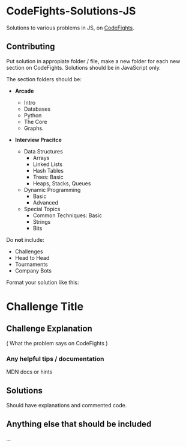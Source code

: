 # CodeFights-Solutions-JS
Solutions to various problems in JS, on [CodeFights](https://codefights.com/).

## Contributing
Put solution in appropiate folder / file, make a new folder for each new section on CodeFights. Solutions should be in JavaScript only.

The section folders should be:

- **Arcade**
  - Intro
  - Databases
  - Python
  - The Core
  - Graphs.

- **Interview Pracitce**
  - Data Structures
    - Arrays
    - Linked Lists
    - Hash Tables
    - Trees: Basic
    - Heaps, Stacks, Queues
  - Dynamic Programming
    - Basic
    - Advanced
  - Special Topics
    - Common Techniques: Basic
    - Strings
    - Bits


Do **not** include:
* Challenges
* Head to Head
* Tournaments
* Company Bots

Format your solution like this:

# Challenge Title

## Challenge Explanation
( What the problem says on CodeFights )

### Any helpful tips / documentation
MDN docs or hints

## Solutions
Should have explanations and commented code.

## Anything else that should be included
...

